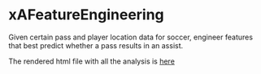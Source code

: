 # xAFeatureEngineering
Given certain pass and player location data for soccer, engineer features that best predict whether a pass results in an assist.

The rendered html file with all the analysis is [here](file:///Users/pranavnatarajan/Desktop/ColoradoRapidsTDProject/DataProject.html)
